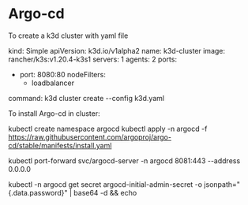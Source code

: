 # Argo-cd

To create a k3d cluster with yaml file

kind: Simple
apiVersion: k3d.io/v1alpha2
name: k3d-cluster
image: rancher/k3s:v1.20.4-k3s1
servers: 1
agents: 2
ports:
  - port: 8080:80
    nodeFilters:
      - loadbalancer

command:
k3d cluster create --config k3d.yaml 

To install Argo-cd in cluster:

kubectl create namespace argocd
kubectl apply -n argocd -f https://raw.githubusercontent.com/argoproj/argo-cd/stable/manifests/install.yaml


kubectl port-forward svc/argocd-server -n argocd 8081:443 --address 0.0.0.0

kubectl -n argocd get secret argocd-initial-admin-secret -o jsonpath="{.data.password}" | base64 -d && echo